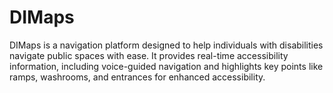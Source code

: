 # DIMaps
DIMaps is a navigation platform designed to help individuals with disabilities navigate public spaces with ease. It provides real-time accessibility information, including voice-guided navigation and highlights key points like ramps, washrooms, and entrances for enhanced accessibility.
